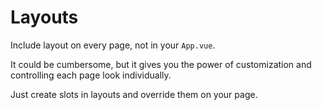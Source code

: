 # Layouts

Include layout on every page, not in your `App.vue`.

It could be cumbersome, but it gives you the power of customization and controlling each page look individually.

Just create slots in layouts and override them on your page.
